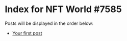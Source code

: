 # Index for NFT World #7585
Posts will be displayed in the order below:

- [Your first post](./001-first.md)

